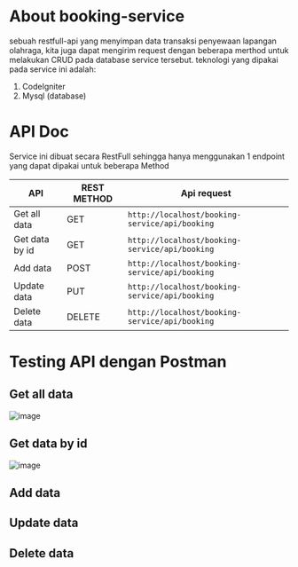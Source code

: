 # About booking-service
sebuah restfull-api yang menyimpan data transaksi penyewaan lapangan olahraga, kita juga dapat mengirim request dengan beberapa merthod untuk melakukan CRUD pada database service tersebut.
teknologi yang dipakai pada service ini adalah:
1. CodeIgniter
2. Mysql (database)

# API Doc

Service ini dibuat secara RestFull sehingga hanya menggunakan 1 endpoint yang dapat dipakai untuk beberapa Method

| API            | REST METHOD   | Api request |
| -------------  | ------------- | -------------|
| Get all data   | GET | `http://localhost/booking-service/api/booking`  | 
| Get data by id | GET | `http://localhost/booking-service/api/booking`  |
| Add data       | POST | `http://localhost/booking-service/api/booking`  |
| Update data    | PUT | `http://localhost/booking-service/api/booking` |
| Delete data    | DELETE | `http://localhost/booking-service/api/booking`  |

# Testing API dengan Postman
## Get all data
![image](https://user-images.githubusercontent.com/59037594/198870964-e4161b3b-535d-45e3-b8d4-993718252a7b.png)

## Get data by id
![image](https://user-images.githubusercontent.com/59037594/198871016-d2621b05-6ed3-49fc-afe7-3c5640906157.png)

## Add data

## Update data

## Delete data
